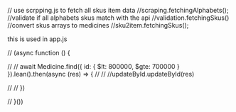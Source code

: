 // use scrpping.js to fetch all skus item data
//scraping.fetchingAlphabets();
//validate if all alphabets skus match with the api
//validation.fetchingSkus()
//convert skus arrays to medicines
//sku2item.fetchingSkus();

this is used in app.js

// (async function () {

// // await Medicine.find({ id: { $lt: 800000, $gte: 700000 } }).lean().then(async (res) => {
// // //updateById.updateById(res)

// // })

// }())

